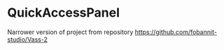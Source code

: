 # QuickAccessPanel
Narrower version of project from repository https://github.com/fobannit-studio/Vass-2
